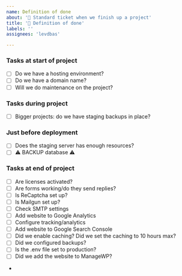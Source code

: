 ```yaml
---
name: Definition of done
about: '💫 Standard ticket when we finish up a project'
title: '💫 Definition of done'
labels: ''
assignees: 'levdbas'

---
```


### Tasks at start of project

- [ ] Do we have a hosting environment?
- [ ] Do we have a domain name?
- [ ] Will we do maintenance on the project?

### Tasks during project

- [ ] Bigger projects: do we have staging backups in place?

### Just before deployment

- [ ] Does the staging server has enough resources?
- [ ] ⚠️ BACKUP database ⚠️

### Tasks at end of project

- [ ] Are licenses activated?
- [ ] Are forms working/do they send replies?
- [ ] Is ReCaptcha set up?
- [ ] Is Mailgun set up?
- [ ] Check SMTP settings
- [ ] Add website to Google Analytics
- [ ] Configure tracking/analytics
- [ ] Add website to Google Search Console
- [ ] Did we enable caching? Did we set the caching to 10 hours max?
- [ ] Did we configured backups?
- [ ] Is the .env file set to production?
- [ ] Did we add the website to ManageWP?
- 